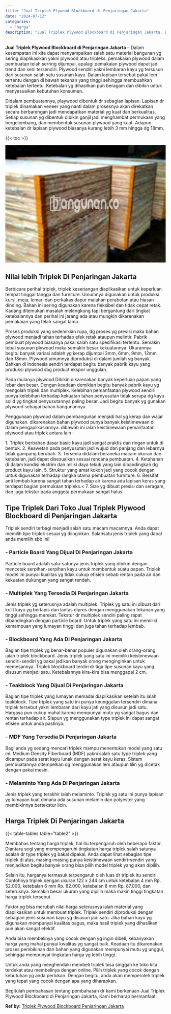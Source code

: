```yaml
---
title: "Jual Triplek Plywood Blockboard di Penjaringan Jakarta"
date: "2024-07-12"
categories: 
  - "harga"
description: "Jual Triplek Plywood Blockboard di Penjaringan Jakarta. Begitulah pembahasan tentang pembahasan dr kami berkenaan Jual Triplek Plywood Blockboard di Penjarin..."
---
```


**Jual Triplek Plywood Blockboard di Penjaringan Jakarta** – Dalam kesempatan ini kita dapat menyampaikan salah satu material bangunan yg sering diaplikasikan yakni plywood atau tripleks. pemakaian plywood dalam pembuatan telah serring dijumpai, apalagi pemakaian plywood dapat jadi trend dan seni tersendiri. Plywood sendiri yakni lembaran kayu yg tersusun dari susunan salah satu susunan kayu. Dalam lapisan tersebut pakai lem tertentu dengan di bawah tekanan yang tinggi sehingga membuahkan ketebalan tertentu. Ketebalan yg dihasilkan pun beragam dan dibikin untuk menyesuaikan kebutuhan konsumen.

Didalam pembuatannya, playwood dibentuk dr sebagian lapisan. Lapisan dr triplek dinamakan veneer yang nanti dalam prosesnya akan direkatkan secara berbarengan jadi mendapatkan material yg kuat dan berkualitas. Setiap susunan yg dibentuk dibikin ganjil jadi menghambat permukaan yang bergelombang, dan membentuk susunan plywood yang kuat. Adapun ketebalan dr lapisan plywood biasanya kurang lebih 3 mm hingga dg 18mm.

{{< toc >}}

![Jual Triplek Plywood Blockboard di Penjaringan Jakarta](/images/jual-triplek-murah-23.png)

## Nilai lebih Triplek Di Penjaringan Jakarta

Berbicara perihal triplek, triplek keseriangan diaplikasikan untuk keperluan tempat tinggal tangga dan furniture. Umumnya digunakan untuk produksi kursi, meja, lemari dan perkakas dapur malahan perabotan atau hiasan dinding. Bahan ini sering digunakan karena fleksibel dan tidak cepat retak. Kadang ditemukan masalah melengkung tapi bergantung dari tingkat ketebalannya dan perihal ini jarang ada atau mungkin dikarenakan pemakaian yang telah sangat lama.

Proses produksi yang sedemikian rupa, dg proses yg presisi maka bahan plywood menjadi tahan terhadap efek retak ataupun melintir. Pabrik pembuat plywood biasanya pakai salah satu spesifikasi tertentu. Semakin tebal susunan plywood maka semakin besar kekuatannya. Ukurannya begitu banyak variasi adalah yg kerap dijumpai 3mm, 6mm, 9mm, 12mm dan 18mm. Plywood umumnya diproduksi di dalam jumlah yg banyak. Bahkan di Indonesia sendiri terdapat begitu banyak pabrik kayu yang produksi plywood sbg product ekspor unggulan.

Pada mulanya plywood Dibikin dikarenakan banyak keperluan papan yang lebar dan besar. Dengan keadaan demikian begitu banyak pabrik kayu yg mengolah tripek dan multiplek. Kelebihan pemanfaatan plywood sendiri punya kelebihan terhadap kekuatan tahan penyusutan tidak serupa dg kayu solid yg tingkat penyusutannya paling besar. Jadi begitu banyak yg gunakan plywood sebagai bahan bangunannya.

Penggunaan plywood dalam pembangunan menjadi hal yg kerap dan wajar digunakan. dikarenakan bahan plywood punya banyak keistimewaan di dalam pengaplikasiannya. dibawah ini ialah keistimewaan pemanfaatan plywood atau triplek antara lain :

1\. Triplek berbahan dasar basic kayu jadi sangat praktis dan ringan untuk di bentuk. 2. Keawetan pada penyusutan jadi wujud dan panjang dan lebarnya tidak gampang berubah. 3. Tersedia didalam beraneka macam ukuran dan ketebalan, jadi dapat disesuaikan sesuai rencana pembuatan. 4. Ketahanan di dalam kondisi ekstrim dan miliki daya tekuk yang lain dibandingkan dg product kayu lain. 5. Struktur yang amat kokoh jadi yang cocok dengan untuk digunakan terhadap rangka utama pembuatan furniture. 6. Bersifat anti lembab karena sangat tahan terhadap air karena ada lapisan keras yang terdapat bagian permukaan tripleks.< 7. Size yg dibuat presisi dan seragam, dan juga tekstur pada anggota permukaan sangat halus.

## Tipe Triplek Dari Toko Jual Triplek Plywood Blockboard di Penjaringan Jakarta

Triplek sendiri terbagi menjadi salah satu macam macamnya. Anda dapat memilih tipe triplek sesuai yg diinginkan. Salahsatu jenis triplek yang dapat anda memilih sbb ini!

### \- Particle Board Yang Dijual Di Penjaringan Jakarta

Particle board adalah satu-satunya jenis triplek yang dibikin dengan mencetak serpihan-serpihan kayu untuk membentuk suatu papan. Triplek model ini punyai kualitas yg tidak cukup efisien sebab rentan pada air dan kekuatan dukungan yang sangat rendah.

### \- Multiplek Yang Tersedia Di Penjaringan Jakarta

Jenis triplek yg seterusnya adalah multiplek. Triplek yg satu ini dibuat dari kulit kayu yg berlapis dan lantas dipres dengan menggunakan tekanan yang tinggi sehingga merekat. Tekstur dr multiplek sendiri paling rapat dibandingkan dengan particle board. Untuk triplek yang satu ini memiliki kemampuan yang lumayan tinggi dan juga tahan terhadap lembab.

### \- Blockboard Yang Ada Di Penjaringan Jakarta

Bagian tipe triplek yg benar-benar populer digunakan oleh orang-orang ialah triplek blockboard. Jenis triplek yang satu ini memiliki keistimewaan sendiri-sendiri yg bakal jadikan banyak orang menginginkan untuk memesannya. Triplek blockboard terdiri dr tiga tipe susunan kayu yang disusun menjadi satu. Ketebalannya kira-kira bisa menggapai 2 cm.

### \- Teakblock Yang Dijual Di Penjaringan Jakarta

Bagian tipe triplek yang lumayan memadai diaplikasikan setelah itu ialah teakblock. Tipe triplek yang satu ini punya keunggulan tersendiri dimana triplek tersebut yakni lembaran dari kayu jati yang disusun jadi satu. Hargaya pun cukup mahal karena mempunyai mutu yg sangat bagus dan rentan terhadap air. Siapun yg menggunakan type triplek ini dapat sangat efisien untuk anda pastinya.

### \- MDF Yang Tersedia Di Penjaringan Jakarta

Bagi anda yg sedang mencari triplek mampu menentukan model yang satu ini. Medium Density Fiberboard (MDF) yakni salah satu type triplek yang dicampur pada serat kayu lunak dengan serat kayu keras. Sistem pembuatannya ditempelkan dg menggunakan lem ataupun lilin yg dicetak dengan pakai mesin.

### \- Melaminto Yang Ada Di Penjaringan Jakarta

Jenis triplek yang terakhir ialah melaminto. Triplek yg satu ini punya lapisan yg lumayan kuat dimana ada susunan melamin dan polyester yang membikinnya bertekstur licin.

## Harga Triplek Di Penjaringan Jakarta

{{< table-tables table="table2" >}}

Membahas tentang harga triplek, hal itu terpengaruh oleh beberapa faktor. Diantara segi yang mempengaruhi tingkatan harga triplek salah satunya adalah dr type triplek yg bakal dipakai. Anda dapat lihat sebagian tipe triplek di atas, masing-masing punya keistimewaan sendiri-sendiri yang menjadikan begitu banyak orang bisa pilih model triplek yang akan dipilih.

Selain itu, harganya termasuk terpengaruh oleh luas dr triplek itu sendiri. Contohnya triplek dengan ukuran 122 x 244 cm untuk ketebalan 4 mm Rp. 52.000, ketebalan 6 mm Rp. 82.000, ketebalan 8 mm Rp. 87.000, dan seterusnya. Semakin besar ukuran yang dipilih maka makin tinggi tingkatan harga triplek tersebut.

Faktor yg bisa merubah nilai harga seterusnya ialah material yang diaplikasikan untuk membuat triplek. Triplek sendiri diproduksi dengan sebagian jenis susunan kayu yg disusun jadi satu. Jika bahan kayu yg digunakan mempunyai kualitas bagus, maka hasil triplek yang dihasilkan pun akan sangat efektif.

Anda bisa membelinya yang cocok dengan yg ingin dibeli, kebanyakan harga yang mahal punyai kwalitas yg sangat baik. Keadaan itu dikarenakan proses pembikinan dan bahan yang digunakan mempunyai mutu yg unggul, sehingga mempunyai tingkatan harga yg lebih tinggi.

Untuk anda yang menghendaki membeli triplek bisa singgah ke toko kita terdekat atau membelinya dengan online. Pilih triplek yang cocok dengan kebutuhan yg anda perlukan. Dengan begitu, anda akan memperoleh triplek yang tepat yang cocok dengan apa yang diharapkan.

Begitulah pembahasan tentang pembahasan dr kami berkenaan Jual Triplek Plywood Blockboard di Penjaringan Jakarta, Kami berharap bermanfaat.

**Ref by:** [Triplek Plywood Blockboard Penjaringan Jakarta](https://id.wikipedia.org/wiki/Triplek)
